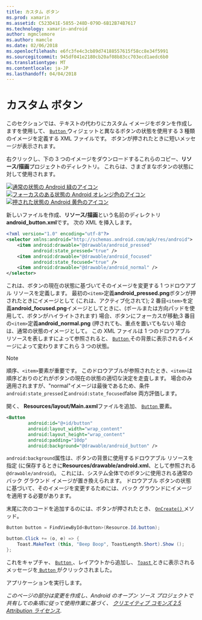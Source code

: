 ```yaml
---
title: カスタム ボタン
ms.prod: xamarin
ms.assetid: C523D41E-5855-248D-079D-6B12B74B7617
ms.technology: xamarin-android
author: mgmclemore
ms.author: mamcle
ms.date: 02/06/2018
ms.openlocfilehash: e6fc3fe4c3cb89d74188557615f58cc8e34f5991
ms.sourcegitcommit: 945df041e2180cb20af08b83cc703ecd1aedc6b0
ms.translationtype: MT
ms.contentlocale: ja-JP
ms.lasthandoff: 04/04/2018
---
```

# <a name="custom-button"></a>カスタム ボタン

このセクションでは、テキストの代わりにカスタム イメージをボタンを作成しますを使用して、 [ `Button` ](https://developer.xamarin.com/api/type/Android.Widget.Button/)ウィジェットと異なるボタンの状態を使用する 3 種類のイメージを定義する XML ファイルです。 ボタンが押されたときに短いメッセージが表示されます。

右クリックし、下の 3 つのイメージをダウンロードするこれらのコピー、**リソース/描画**プロジェクトのディレクトリ。 これらは、さまざまなボタンの状態に対して使用されます。

 [![通常の状態の Android 緑のアイコン](custom-button-images/android-normal.png)](custom-button-images/android-normal.png#lightbox) [![フォーカスのある状態の Android オレンジ色のアイコン](custom-button-images/android-focused.png)](custom-button-images/android-focused.png#lightbox) [![押された状態の Android 黄色のアイコン](custom-button-images/android-pressed.png)](custom-button-images/android-pressed.png#lightbox)

新しいファイルを作成、**リソース/描画**という名前のディレクトリ**android_button.xml**です。 次の XML を挿入します。

```xml
<?xml version="1.0" encoding="utf-8"?>
<selector xmlns:android="http://schemas.android.com/apk/res/android">
    <item android:drawable="@drawable/android_pressed"
          android:state_pressed="true" />
    <item android:drawable="@drawable/android_focused"
          android:state_focused="true" />
    <item android:drawable="@drawable/android_normal" />
</selector>
```

これは、ボタンの現在の状態に基づいてそのイメージを変更する 1 つドロウアブル リソースを定義します。 最初の`<item>`定義**android_pressed.png**ボタンが押されたときにイメージとして (これは、アクティブ化されて); 2 番目`<item>`を定義**android_focused.png**イメージとしてときに、(ボールまたは方向パッドを使用して、ボタンがハイライトされます) 場合、ボタンにフォーカスが移動;3 番目の`<item>`定義**android_normal.png** (押されても、重点を置いてもない) 場合は、通常の状態のイメージとして。 この XML ファイルは 1 つのドロウアブル リソースを表しますによって参照されると、 [ `Button` ](https://developer.xamarin.com/api/type/Android.Widget.Button/)その背景に表示されるイメージによって変わりますこれら 3 つの状態。


> [!NOTE]
> 順序、`<item>`要素が重要です。 このドロウアブルが参照されたとき、`<item>`は順序どおりのどれがボタンの現在の状態の適切な決定を走査します。
> 場合のみ適用されますが、"normal"イメージは最後であるため、条件`android:state_pressed`と`android:state_focused`false 両方評価します。

開く、 **Resources/layout/Main.axml**ファイルを追加、 [ `Button` ](https://developer.xamarin.com/api/type/Android.Widget.Button/)要素。

```xml
<Button
        android:id="@+id/button"
        android:layout_width="wrap_content"
        android:layout_height="wrap_content"
        android:padding="10dp"
        android:background="@drawable/android_button" />
```

`android:background`属性は、ボタンの背景に使用するドロウアブル リソースを指定 (に保存するときに**Resources/drawable/android.xml**、として参照される`@drawable/android`)。 これには、システム全体でのボタンに使用される通常のバック グラウンド イメージが置き換えられます。 ドロウアブル ボタンの状態に基づいて、そのイメージを変更するためには、バック グラウンドにイメージを適用する必要があります。

末尾に次のコードを追加するのには、ボタンが押されたとき、 [ `OnCreate()` ](https://developer.xamarin.com/api/member/Android.App.Activity.OnCreate/p/Android.OS.Bundle/Android.OS.PersistableBundle/)メソッド。

```csharp
Button button = FindViewById<Button>(Resource.Id.button);

button.Click += (o, e) => {
    Toast.MakeText (this, "Beep Boop", ToastLength.Short).Show ();
};
```

これをキャプチャ、 [ `Button` ](https://developer.xamarin.com/api/type/Android.Widget.Button/) 、レイアウトから追加し、 [ `Toast` ](https://developer.xamarin.com/api/type/Android.Widget.Toast/)ときに表示されるメッセージを[ `Button` ](https://developer.xamarin.com/api/type/Android.Widget.Button/)がクリックされました。

アプリケーションを実行します。


*このページの部分は変更を作成し、Android のオープン ソース プロジェクトで共有しての条項に従って使用作業に基づく、*
[*クリエイティブ コモンズ 2.5 Attribution ライセンス*](http://creativecommons.org/licenses/by/2.5/).
